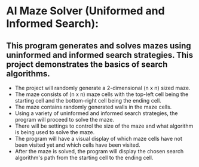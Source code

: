 # AI Maze Solver (Uniformed and Informed Search): 
## This program generates and solves mazes using uninformed and informed search strategies. This project demonstrates the basics of search algorithms.
- The project will randomly generate a 2-dimensional (n x n) sized maze.
- The maze consists of (n x n) maze cells with the top-left cell being the starting cell and the bottom-right cell being the ending cell.
- The maze contains randomly generated walls in the maze cells.
- Using a variety of uninformed and informed search strategies, the program will proceed to solve the maze.
- There will be settings to control the size of the maze and what algorithm is being used to solve the maze.
- The program will have a visual display of which maze cells have not been visited yet and which cells have been visited.
- After the maze is solved, the program will display the chosen search algorithm's path from the starting cell to the ending cell.
